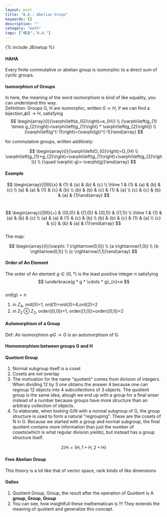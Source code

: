 ```yaml
---
layout: post
title: "A.A.: Abelian Group"
keywords: []
description: ""
category: "math"
tags: ["構造","A.A."]
---
```

{% include JB/setup %}

#### HAHA
Every finite commutative or abelian group is isomorphic to a direct sum of
cyclic groups.

#### Isomorphism of Groups
In here, the meaning of the word isomorphism is kind of like equality, you can
understand this way. <br/>
Definition: Groups G, H are isomorphic, written 
$G \simeq H$, if we can find a bijection,$\phi G \rightarrow H$, satisfying
$$
\begin{array}{l}{\varphi\left(e_{G}\right)=e_{H}} \\ {\varphi\left(g_{1} \times
g_{2}\right)=\varphi\left(g_{1}\right) * \varphi\left(g_{2}\right)} \\
{\varphi\left(g^{-1}\right)=(\varphi(g))^{-1}}\end{array}
$$

for commutative groups, written additively: <br />

$$
\begin{array}{l}{\varphi\left(O_{G}\right)=O_{H} \\ 
\varphi\left(g_{1}+g_{2}\right)=\varphi\left(g_{1}\right)+\varphi\left(g_{2}\right)}
\\ {\quad \varphi(-g)=-\varphi(g)}\end{array}
$$

#### Example
$$
\begin{array}{l|llll}{x} & {1} & {a} & {b} & {c} \\ \hline 1 & {1} & {a} & {b} &
{c} \\ {a} & {a} & {1} & {c} & {b} \\ {b} & {b} & {c} & {1} & {a} \\ {c} & {c} &
{b} & {a} & {1}\end{array}
$$ <br />

$$
\begin{array}{l|llll}{+} & {(0,0)} & {(1,0)} & {(0,1)} & {(1,1)} \\ \hline 1 & {1} & {a} & {b} &
{c} \\ {a} & {a} & {1} & {c} & {b} \\ {b} & {b} & {c} & {1} & {a} \\ {c} & {c} &
{b} & {a} & {1}\end{array}
$$ <br />
The map: <br />

$$
\begin{array}{l}{\varphi: 1 \rightarrow(0,0)} \\ {a \rightarrow(1,0)} \\ {b
\rightarrow(0,1)} \\ {c \rightarrow(1,1)}\end{array}
$$


#### Order of An Element
The order of An element $g \in (G,\ast)$ is the least positive integer n
satisfying <br />
$$
\underbrace{g * g * \cdots * g}_{n}=e
$$ <br />
$ord(g) = n$

1. in $Z_4$, ord(0)=1, ord(1)=ord(3)=4,ord(2)=2 
2. in $Z_2 \oplus Z_2$, order((0,0))=1, order((1,0))=order((0,1))=2

#### Automorphism of a Group
Def: An isomorphism $\varphi G \rightarrow G$ is an automorphism of G.

#### Homomorphism between groups G and H



#### Quotient Group
1. Normal subgroup itself is a coset
2. Cosets are not overlap
3. The motivation for the name "quotient" comes from division of integers. When
   dividing 12 by 3 one obtains the answer 4 because one can regroup 12 objects
   into 4 subcollections of 3 objects. The quotient group is the same idea,
   alough we end up with a group for a final anser instead of a number because
   groups have more structure than an arbitrary collection of objects.
4. To elaborate, when looking G/N with a normal subgroup of G, the group
   structure is used to form a natural "regrouping". These are the cosets of N
   in G. Because we started with a group and normal subgroup, the final quotient
   contains more information than just the number of cosets(which is what
   regular division yields), but instead has a group structure itself.

$$
\mathbb{Z} / \mathrm{H}=\{\mathrm{H}, 1+\mathrm{H}, 2+\mathrm{H}\}
$$

#### Free Abelian Group
This theory is a lot like that of vector space, rank kinds of like dimensions



#### Galios
1. Quotient Group, Group, the result after the operation of Quotient is A **group,
Group, Group**
2. You can see, how insightfull these mathematican is !!! They extends the
   meaning of quotient and generalize this concept.




